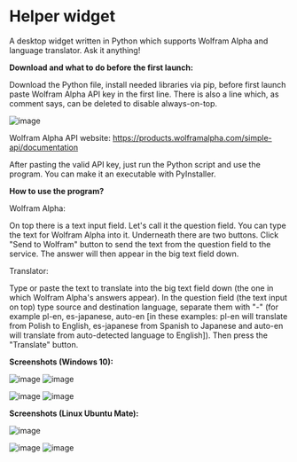 # Helper widget
A desktop widget written in Python which supports Wolfram Alpha and language translator. Ask it anything!

<b> Download and what to do before the first launch: </b>

Download the Python file, install needed libraries via pip, before first launch paste Wolfram Alpha API key in the first line. There is also a line which, as comment says, can be deleted to disable always-on-top.

![image](https://user-images.githubusercontent.com/112283903/216394050-702dfd80-1d46-42ed-952f-d7753985101f.png)

Wolfram Alpha API website: https://products.wolframalpha.com/simple-api/documentation

After pasting the valid API key, just run the Python script and use the program. You can make it an executable with PyInstaller.

<b> How to use the program? </b>

Wolfram Alpha:

On top there is a text input field. Let's call it the question field. You can type the text for Wolfram Alpha into it. 
Underneath there are two buttons. Click "Send to Wolfram" button to send the text from the question field to the service. The answer will then appear in the big text field down.

Translator:

Type or paste the text to translate into the big text field down (the one in which Wolfram Alpha's answers appear). In the question field (the text input on top) type source and destination language, separate them with "-" (for example pl-en, es-japanese, auto-en [in these examples: pl-en will translate from Polish to English, es-japanese from Spanish to Japanese and auto-en will translate from auto-detected language to English]). Then press the "Translate" button.

<b> Screenshots (Windows 10): </b>

![image](https://user-images.githubusercontent.com/112283903/216394719-e996dfd4-0c3b-48c9-b16c-bb67e46396ef.png)
![image](https://user-images.githubusercontent.com/112283903/216394926-5f804514-e1f1-45a4-805b-49eb231f4aa2.png)

![image](https://user-images.githubusercontent.com/112283903/216395075-8d7a0773-ae48-4388-966b-7168b6bd4831.png)
![image](https://user-images.githubusercontent.com/112283903/216395146-c5ca58a3-1125-4684-8597-d4d1167ded3e.png)

<b> Screenshots (Linux Ubuntu Mate): </b>

![image](https://user-images.githubusercontent.com/112283903/216431866-c3bfcc54-cd3c-41ca-b952-d6db33ca02c0.png)

![image](https://user-images.githubusercontent.com/112283903/216432076-a7bfa6b3-837e-4ac0-9eb0-aa46346abf27.png)
![image](https://user-images.githubusercontent.com/112283903/216432166-c94a07d1-1921-4afd-b5f2-b9fb7d28e8bd.png)

